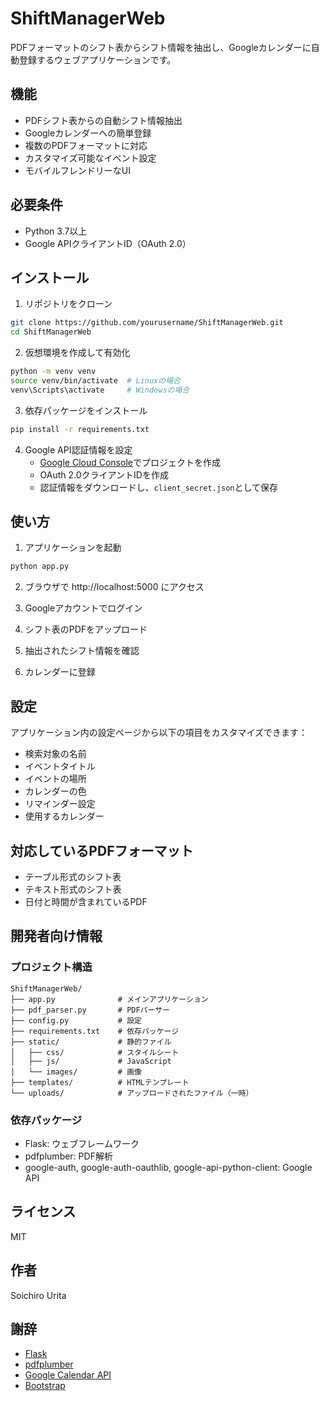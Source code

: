 # ShiftManagerWeb

PDFフォーマットのシフト表からシフト情報を抽出し、Googleカレンダーに自動登録するウェブアプリケーションです。

## 機能

- PDFシフト表からの自動シフト情報抽出
- Googleカレンダーへの簡単登録
- 複数のPDFフォーマットに対応
- カスタマイズ可能なイベント設定
- モバイルフレンドリーなUI

## 必要条件

- Python 3.7以上
- Google APIクライアントID（OAuth 2.0）

## インストール

1. リポジトリをクローン
```bash
git clone https://github.com/yourusername/ShiftManagerWeb.git
cd ShiftManagerWeb
```

2. 仮想環境を作成して有効化
```bash
python -m venv venv
source venv/bin/activate  # Linuxの場合
venv\Scripts\activate     # Windowsの場合
```

3. 依存パッケージをインストール
```bash
pip install -r requirements.txt
```

4. Google API認証情報を設定
   - [Google Cloud Console](https://console.cloud.google.com/)でプロジェクトを作成
   - OAuth 2.0クライアントIDを作成
   - 認証情報をダウンロードし、`client_secret.json`として保存

## 使い方

1. アプリケーションを起動
```bash
python app.py
```

2. ブラウザで http://localhost:5000 にアクセス

3. Googleアカウントでログイン

4. シフト表のPDFをアップロード

5. 抽出されたシフト情報を確認

6. カレンダーに登録

## 設定

アプリケーション内の設定ページから以下の項目をカスタマイズできます：

- 検索対象の名前
- イベントタイトル
- イベントの場所
- カレンダーの色
- リマインダー設定
- 使用するカレンダー

## 対応しているPDFフォーマット

- テーブル形式のシフト表
- テキスト形式のシフト表
- 日付と時間が含まれているPDF

## 開発者向け情報

### プロジェクト構造

```
ShiftManagerWeb/
├── app.py              # メインアプリケーション
├── pdf_parser.py       # PDFパーサー
├── config.py           # 設定
├── requirements.txt    # 依存パッケージ
├── static/             # 静的ファイル
│   ├── css/            # スタイルシート
│   ├── js/             # JavaScript
│   └── images/         # 画像
├── templates/          # HTMLテンプレート
└── uploads/            # アップロードされたファイル（一時）
```

### 依存パッケージ

- Flask: ウェブフレームワーク
- pdfplumber: PDF解析
- google-auth, google-auth-oauthlib, google-api-python-client: Google API

## ライセンス

MIT

## 作者

Soichiro Urita

## 謝辞

- [Flask](https://flask.palletsprojects.com/)
- [pdfplumber](https://github.com/jsvine/pdfplumber)
- [Google Calendar API](https://developers.google.com/calendar)
- [Bootstrap](https://getbootstrap.com/) 
